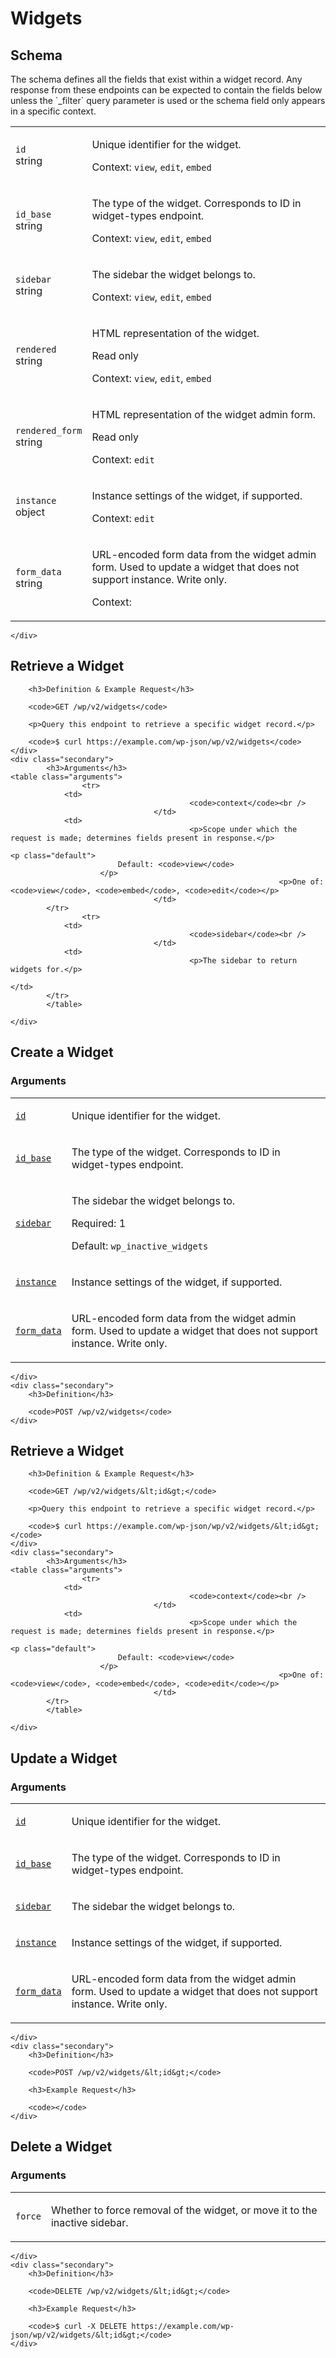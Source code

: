 ---
---

# Widgets

<section class="route">
	<div class="primary">
		<h2>Schema</h2>
<p>The schema defines all the fields that exist within a widget record. Any response from these endpoints can be expected to contain the fields below unless the `_filter` query parameter is used or the schema field only appears in a specific context.</p>
<table class="attributes">
			<tr id="schema-id">
			<td>
				<code>id</code><br />
				<span class="type">
					string				</span>
			</td>
			<td>
				<p>Unique identifier for the widget.</p>
								<p class="context">Context: <code>view</code>, <code>edit</code>, <code>embed</code></p>
							</td>
		</tr>
			<tr id="schema-id_base">
			<td>
				<code>id_base</code><br />
				<span class="type">
					string				</span>
			</td>
			<td>
				<p>The type of the widget. Corresponds to ID in widget-types endpoint.</p>
								<p class="context">Context: <code>view</code>, <code>edit</code>, <code>embed</code></p>
							</td>
		</tr>
			<tr id="schema-sidebar">
			<td>
				<code>sidebar</code><br />
				<span class="type">
					string				</span>
			</td>
			<td>
				<p>The sidebar the widget belongs to.</p>
								<p class="context">Context: <code>view</code>, <code>edit</code>, <code>embed</code></p>
							</td>
		</tr>
			<tr id="schema-rendered">
			<td>
				<code>rendered</code><br />
				<span class="type">
					string				</span>
			</td>
			<td>
				<p>HTML representation of the widget.</p>
									<p class="read-only">Read only</p>
								<p class="context">Context: <code>view</code>, <code>edit</code>, <code>embed</code></p>
							</td>
		</tr>
			<tr id="schema-rendered_form">
			<td>
				<code>rendered_form</code><br />
				<span class="type">
					string				</span>
			</td>
			<td>
				<p>HTML representation of the widget admin form.</p>
									<p class="read-only">Read only</p>
								<p class="context">Context: <code>edit</code></p>
							</td>
		</tr>
			<tr id="schema-instance">
			<td>
				<code>instance</code><br />
				<span class="type">
					object				</span>
			</td>
			<td>
				<p>Instance settings of the widget, if supported.</p>
								<p class="context">Context: <code>edit</code></p>
							</td>
		</tr>
			<tr id="schema-form_data">
			<td>
				<code>form_data</code><br />
				<span class="type">
					string				</span>
			</td>
			<td>
				<p>URL-encoded form data from the widget admin form. Used to update a widget that does not support instance. Write only.</p>
								<p class="context">Context: <code></code></p>
							</td>
		</tr>
	</table>

	</div>
</section>

<div><section class="route">
	<div class="primary">
		<h2>Retrieve a Widget</h2>

		<h3>Definition & Example Request</h3>

		<code>GET /wp/v2/widgets</code>

		<p>Query this endpoint to retrieve a specific widget record.</p>

		<code>$ curl https://example.com/wp-json/wp/v2/widgets</code>
	</div>
	<div class="secondary">
			<h3>Arguments</h3>
	<table class="arguments">
					<tr>
				<td>
											<code>context</code><br />
									</td>
				<td>
											<p>Scope under which the request is made; determines fields present in response.</p>
																					<p class="default">
							Default: <code>view</code>
						</p>
																<p>One of: <code>view</code>, <code>embed</code>, <code>edit</code></p>
									</td>
			</tr>
					<tr>
				<td>
											<code>sidebar</code><br />
									</td>
				<td>
											<p>The sidebar to return widgets for.</p>
																								</td>
			</tr>
			</table>

	</div>
</section>
<section class="route">
	<div class="primary">
		<h2>Create a Widget</h2>
			<h3>Arguments</h3>
	<table class="arguments">
					<tr>
				<td>
											<code><a href="#schema-id">id</a></code><br />
									</td>
				<td>
											<p>Unique identifier for the widget.</p>
																								</td>
			</tr>
					<tr>
				<td>
											<code><a href="#schema-id_base">id_base</a></code><br />
									</td>
				<td>
											<p>The type of the widget. Corresponds to ID in widget-types endpoint.</p>
																								</td>
			</tr>
					<tr>
				<td>
											<code><a href="#schema-sidebar">sidebar</a></code><br />
									</td>
				<td>
											<p>The sidebar the widget belongs to.</p>
																<p class="required">
							Required: 1
						</p>
																<p class="default">
							Default: <code>wp_inactive_widgets</code>
						</p>
														</td>
			</tr>
					<tr>
				<td>
											<code><a href="#schema-instance">instance</a></code><br />
									</td>
				<td>
											<p>Instance settings of the widget, if supported.</p>
																								</td>
			</tr>
					<tr>
				<td>
											<code><a href="#schema-form_data">form_data</a></code><br />
									</td>
				<td>
											<p>URL-encoded form data from the widget admin form. Used to update a widget that does not support instance. Write only.</p>
																								</td>
			</tr>
			</table>

	</div>
	<div class="secondary">
		<h3>Definition</h3>

		<code>POST /wp/v2/widgets</code>
	</div>
</section>
<section class="route">
	<div class="primary">
		<h2>Retrieve a Widget</h2>

		<h3>Definition & Example Request</h3>

		<code>GET /wp/v2/widgets/&lt;id&gt;</code>

		<p>Query this endpoint to retrieve a specific widget record.</p>

		<code>$ curl https://example.com/wp-json/wp/v2/widgets/&lt;id&gt;</code>
	</div>
	<div class="secondary">
			<h3>Arguments</h3>
	<table class="arguments">
					<tr>
				<td>
											<code>context</code><br />
									</td>
				<td>
											<p>Scope under which the request is made; determines fields present in response.</p>
																					<p class="default">
							Default: <code>view</code>
						</p>
																<p>One of: <code>view</code>, <code>embed</code>, <code>edit</code></p>
									</td>
			</tr>
			</table>

	</div>
</section>
<section class="route">
	<div class="primary">
		<h2>Update a Widget</h2>
			<h3>Arguments</h3>
	<table class="arguments">
					<tr>
				<td>
											<code><a href="#schema-id">id</a></code><br />
									</td>
				<td>
											<p>Unique identifier for the widget.</p>
																								</td>
			</tr>
					<tr>
				<td>
											<code><a href="#schema-id_base">id_base</a></code><br />
									</td>
				<td>
											<p>The type of the widget. Corresponds to ID in widget-types endpoint.</p>
																								</td>
			</tr>
					<tr>
				<td>
											<code><a href="#schema-sidebar">sidebar</a></code><br />
									</td>
				<td>
											<p>The sidebar the widget belongs to.</p>
																								</td>
			</tr>
					<tr>
				<td>
											<code><a href="#schema-instance">instance</a></code><br />
									</td>
				<td>
											<p>Instance settings of the widget, if supported.</p>
																								</td>
			</tr>
					<tr>
				<td>
											<code><a href="#schema-form_data">form_data</a></code><br />
									</td>
				<td>
											<p>URL-encoded form data from the widget admin form. Used to update a widget that does not support instance. Write only.</p>
																								</td>
			</tr>
			</table>

	</div>
	<div class="secondary">
		<h3>Definition</h3>

		<code>POST /wp/v2/widgets/&lt;id&gt;</code>

		<h3>Example Request</h3>

		<code></code>
	</div>
</section>
<section class="route">
	<div class="primary">
		<h2>Delete a Widget</h2>
			<h3>Arguments</h3>
	<table class="arguments">
					<tr>
				<td>
											<code>force</code><br />
									</td>
				<td>
											<p>Whether to force removal of the widget, or move it to the inactive sidebar.</p>
																								</td>
			</tr>
			</table>

	</div>
	<div class="secondary">
		<h3>Definition</h3>

		<code>DELETE /wp/v2/widgets/&lt;id&gt;</code>

		<h3>Example Request</h3>

		<code>$ curl -X DELETE https://example.com/wp-json/wp/v2/widgets/&lt;id&gt;</code>
	</div>
</section>
</div>
